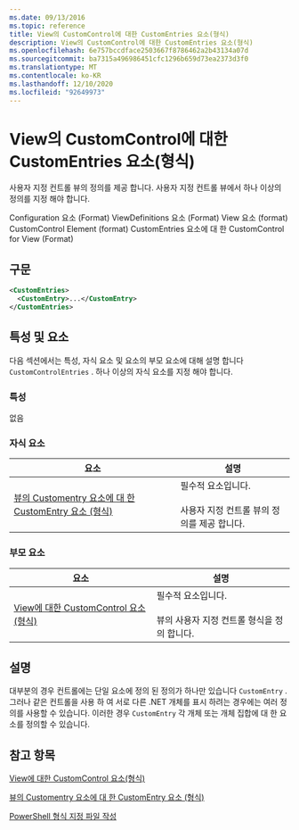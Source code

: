 ```yaml
---
ms.date: 09/13/2016
ms.topic: reference
title: View의 CustomControl에 대한 CustomEntries 요소(형식)
description: View의 CustomControl에 대한 CustomEntries 요소(형식)
ms.openlocfilehash: 6e757bccdface2503667f8786462a2b43134a07d
ms.sourcegitcommit: ba7315a496986451cfc1296b659d73ea2373d3f0
ms.translationtype: MT
ms.contentlocale: ko-KR
ms.lasthandoff: 12/10/2020
ms.locfileid: "92649973"
---
```

# <a name="customentries-element-for-customcontrol-for-view-format"></a>View의 CustomControl에 대한 CustomEntries 요소(형식)

사용자 지정 컨트롤 뷰의 정의를 제공 합니다. 사용자 지정 컨트롤 뷰에서 하나 이상의 정의를 지정 해야 합니다.

Configuration 요소 (Format) ViewDefinitions 요소 (Format) View 요소 (format) CustomControl Element (format) CustomEntries 요소에 대 한 CustomControl for View (Format)

## <a name="syntax"></a>구문

```xml
<CustomEntries>
  <CustomEntry>...</CustomEntry>
</CustomEntries>
```

## <a name="attributes-and-elements"></a>특성 및 요소

다음 섹션에서는 특성, 자식 요소 및 요소의 부모 요소에 대해 설명 합니다 `CustomControlEntries` . 하나 이상의 자식 요소를 지정 해야 합니다.

### <a name="attributes"></a>특성

없음

### <a name="child-elements"></a>자식 요소

|요소|설명|
|-------------|-----------------|
|[뷰의 Customentry 요소에 대 한 CustomEntry 요소 (형식)](./customentry-element-for-customentries-for-customcontrol-for-view-format.md)|필수적 요소입니다.<br /><br /> 사용자 지정 컨트롤 뷰의 정의를 제공 합니다.|

### <a name="parent-elements"></a>부모 요소

|요소|설명|
|-------------|-----------------|
|[View에 대한 CustomControl 요소(형식)](./customcontrol-element-for-view-format.md)|필수적 요소입니다.<br /><br /> 뷰의 사용자 지정 컨트롤 형식을 정의 합니다.|

## <a name="remarks"></a>설명

대부분의 경우 컨트롤에는 단일 요소에 정의 된 정의가 하나만 있습니다 `CustomEntry` . 그러나 같은 컨트롤을 사용 하 여 서로 다른 .NET 개체를 표시 하려는 경우에는 여러 정의를 사용할 수 있습니다. 이러한 경우 `CustomEntry` 각 개체 또는 개체 집합에 대 한 요소를 정의할 수 있습니다.

## <a name="see-also"></a>참고 항목

[View에 대한 CustomControl 요소(형식)](./customcontrol-element-for-view-format.md)

[뷰의 Customentry 요소에 대 한 CustomEntry 요소 (형식)](./customentry-element-for-customentries-for-customcontrol-for-view-format.md)

[PowerShell 형식 지정 파일 작성](./writing-a-powershell-formatting-file.md)

